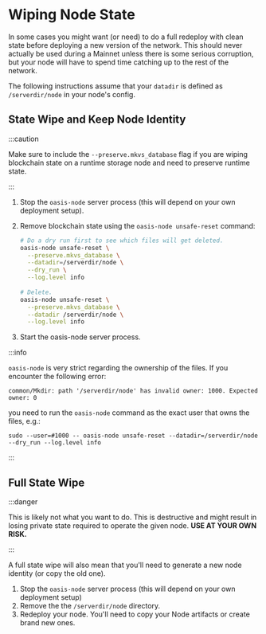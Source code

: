 # Wiping Node State

In some cases you might want (or need) to do a full redeploy with clean state before deploying a new version of the network. This should never actually be used during a Mainnet unless there is some serious corruption, but your node will have to spend time catching up to the rest of the network.

The following instructions assume that your `datadir` is defined as `/serverdir/node` in your node's config.

## State Wipe and Keep Node Identity

:::caution

Make sure to include the `--preserve.mkvs_database` flag if you are wiping blockchain state on a runtime storage node and need to preserve runtime state.

:::

1. Stop the `oasis-node` server process (this will depend on your own deployment setup).
2.  Remove blockchain state using the `oasis-node unsafe-reset` command:

    ```bash
    # Do a dry run first to see which files will get deleted.
    oasis-node unsafe-reset \
      --preserve.mkvs_database \
      --datadir=/serverdir/node \
      --dry_run \
      --log.level info
      
    # Delete.
    oasis-node unsafe-reset \
      --preserve.mkvs_database \
      --datadir /serverdir/node \
      --log.level info
    ```
3. Start the oasis-node server process.

:::info

`oasis-node` is very strict regarding the ownership of the files. If you encounter the following error:

```
common/Mkdir: path '/serverdir/node' has invalid owner: 1000. Expected owner: 0
```

you need to run the `oasis-node` command as the exact user that owns the files, e.g.:

```
sudo --user=#1000 -- oasis-node unsafe-reset --datadir=/serverdir/node --dry_run --log.level info
```

:::

## Full State Wipe

:::danger

This is likely not what you want to do. This is destructive and might result in losing private state required to operate the given node. **USE AT YOUR OWN RISK.**

:::

A full state wipe will also mean that you'll need to generate a new node identity (or copy the old one).

1. Stop the `oasis-node` server process (this will depend on your own deployment setup)
2. Remove the the `/serverdir/node` directory.
3. Redeploy your node. You'll need to copy your Node artifacts or create brand new ones.
